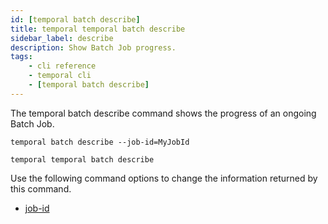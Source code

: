 ```yaml
---
id: [temporal batch describe]
title: temporal temporal batch describe
sidebar_label: describe
description: Show Batch Job progress.
tags:
	- cli reference
	- temporal cli
	- [temporal batch describe]
---
```


The temporal batch describe command shows the progress of an ongoing Batch Job.

`temporal batch describe --job-id=MyJobId`

`temporal temporal batch describe`

Use the following command options to change the information returned by this command.



- [job-id](/cli/cmd-options/job-id)


